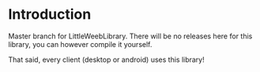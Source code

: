 # Introduction 
Master branch for LittleWeebLibrary. There will be no releases here for this library, you can however compile it yourself.

That said, every client (desktop or android) uses this library!

